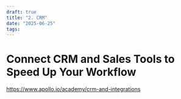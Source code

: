 ```yaml
---
draft: true
title: "2. CRM"
date: "2025-06-25"
tags: 
---
```

# Connect CRM and Sales Tools to Speed Up Your Workflow

https://www.apollo.io/academy/crm-and-integrations
